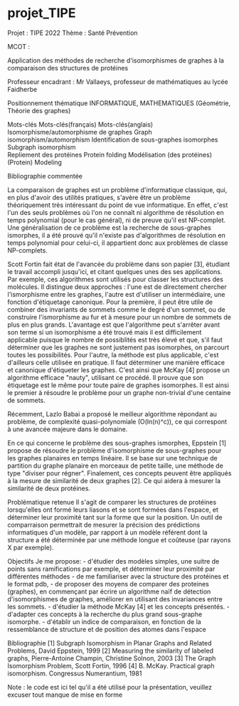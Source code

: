 # projet_TIPE
 
Projet : TIPE 2022
Thème : Santé Prévention


MCOT :

Application des méthodes de recherche d'isomorphismes de graphes à la comparaison des structures de protéines

Professeur encadrant : Mr Vallaeys, professeur de mathématiques au lycée Faidherbe

Positionnement thématique
INFORMATIQUE, MATHEMATIQUES (Géométrie, Théorie des graphes)

Mots-clés
Mots-clés(français)			  Mots-clés(anglais)
Isomorphisme/automorphisme de graphes	  Graph isomorphism/automorphism
Identification de sous-graphes isomorphes Subgraph isomorphism		
Repliement des protéines		  Protein folding
Modélisation (des protéines)		  (Protein) Modeling

Bibliographie commentée

La comparaison de graphes est un problème d'informatique classique, qui, en plus d'avoir des utilités pratiques, s'avère être un problème théoriquement très intéressant du point de vue informatique.
En effet, c'est l'un des seuls problèmes où l'on ne connaît ni algorithme de résolution en temps polynomial (pour le cas général), ni de preuve qu'il est NP-complet. Une généralisation de ce problème est la recherche
de sous-graphes ismorphes, il a été prouvé qu'il n'existe pas d'algorithmes de résolution en temps polynomial pour celui-ci, il appartient donc aux problèmes de classe NP-complets.

Scott Fortin fait état de l'avancée du problème dans son papier [3], étudiant le travail accompli jusqu'ici, et citant quelques unes des ses applications. Par exemple, ces algorithmes sont utilisés
pour classer les structures des molécules.
Il distingue deux approches : l'une est de directement chercher l'ismorphisme entre les graphes, l'autre est d'utiliser un intermédiaire, une fonction d'étiquetage canonique.
Pour la première, il peut être utile de combiner des invariants de sommets comme le degré d'un sommet, ou de construire l'ismorphisme au fur et à mesure pour un nombre de sommets de plus en plus grands. 
L'avantage est que l'algorithme peut s'arrêter avant son terme si un isomorphisme a été trouvé mais il est difficilement applicable puisque le nombre de possiblités est très élevé et que, s'il faut déterminer que les graphes
ne sont justement pas isomorphes, on parcourt toutes les possibilités.
Pour l'autre, la méthode est plus applicable, c'est d'ailleurs celle utilisée en pratique. Il faut déterminer une manière efficace et canonique d'étiqueter les graphes. C'est ainsi que McKay [4] propose un algorithme efficace "nauty", utilisant ce procédé. Il prouve que son étiquetage
est le même pour toute paire de graphes isomorphes. Il est ainsi le premier à résoudre le problème pour un graphe non-trivial d'une centaine de sommets.

Récemment, Lazlo Babai a proposé le meilleur algorithme répondant au problème, de complexité quasi-polynomiale (O(ln(n)^c)), ce qui correspont à une avancée majeure dans le domaine.

En ce qui concerne le problème des sous-graphes ismorphes, Eppstein [1] propose de résoudre le problème d'isomorphisme de sous-graphes pour les graphes planaires en temps linéaire.
Il se base sur une technique de partition du graphe planaire en morceaux de petite taille, une méthode de type "diviser pour régner". 
Finalement, ces concepts peuvent être appliqués à la mesure de similarité de deux graphes [2]. Ce qui aidera à mesurer la similarité de deux protéines.

Problématique retenue
Il s'agit de comparer les structures de protéines lorsqu'elles ont formé leurs liasons et se sont formées dans l'espace, et déterminer leur proximité tant sur la forme que sur la position.
Un outil de comparraison permettrait de mesurer la précision des prédictions informatiques d'un modèle, par rapport à un modèle référent dont la structure
a été déterminée par une méthode longue et coûteuse (par rayons X par exemple).

Objectifs
Je me propose:
	- d'étudier des modèles simples, une suitre de points sans ramifications par exemple, et déterminer leur proximité par différentes méthodes
	- de me familiariser avec la structure des protéines et le format pdb, 
	- de proposer des moyens de comparer des proteines (graphes), en commençant par écrire un algorithme naïf de détection d'isomorphismes de graphes, améliorer en utilisant des invariances entre les sommets.
	- d'étudier la méthode McKay [4] et les concepts présentés.
	- d'adapter ces concepts à la recherche du plus grand sous-graphe isomorphe.
	- d'établir un indice de comparaison, en fonction de la ressemblance de structure et de position des atomes dans l'espace

Bibliographie
[1] Subgraph Isomorphism in Planar Graphs and Related Problems, David Eppstein, 1999
[2] Measuring the similarity of labeled graphs, Pierre-Antoine Champin, Christine Solnon, 2003
[3] The Graph Isomorphism Problem, Scott Fortin, 1996
[4] B. McKay. Practical graph isomorphism. Congressus Numerantium, 1981


Note : le code est ici tel qu'il a été utilisé pour la présentation, veuillez excuser tout manque de mise en forme